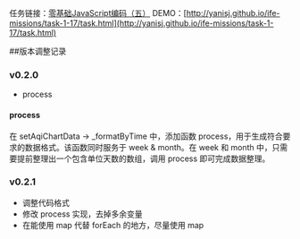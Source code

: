 任务链接：[零基础JavaScript编码（五）](http://ife.baidu.com/task/detail?taskId=17)
DEMO：[http://yanisj.github.io/ife-missions/task-1-17/task.html](http://yanisj.github.io/ife-missions/task-1-17/task.html)

##版本调整记录
### v0.2.0

- process

#### process
在 setAqiChartData -> _formatByTime 中，添加函数 process，用于生成符合要求的数据格式。该函数同时服务于 week & month。在 week 和 month 中，只需要提前整理出一个包含单位天数的数组，调用 process 即可完成数据整理。

### v0.2.1

- 调整代码格式
- 修改 process 实现，去掉多余变量
- 在能使用 map 代替 forEach 的地方，尽量使用 map